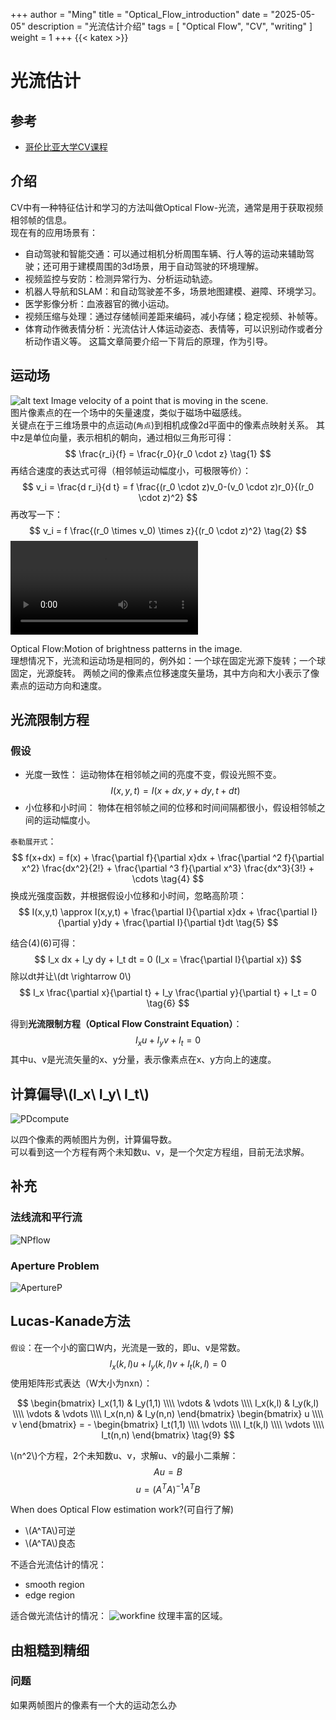 +++
author = "Ming"
title = "Optical_Flow_introduction"
date = "2025-05-05"
description = "光流估计介绍"
tags = [
    "Optical Flow",
    "CV",
    "writing"
]
weight = 1
+++
{{< katex >}}
# 光流估计
## 参考
- [哥伦比亚大学CV课程](https://www.youtube.com/watch?v=lnXFcmLB7sM)
## 介绍
CV中有一种特征估计和学习的方法叫做Optical Flow-光流，通常是用于获取视频相邻帧的信息。  
现在有的应用场景有：
- 自动驾驶和智能交通：可以通过相机分析周围车辆、行人等的运动来辅助驾驶；还可用于建模周围的3d场景，用于自动驾驶的环境理解。
- 视频监控与安防：检测异常行为、分析运动轨迹。
- 机器人导航和SLAM：和自动驾驶差不多，场景地图建模、避障、环境学习。
- 医学影像分析：血液器官的微小运动。
- 视频压缩与处理：通过存储帧间差距来编码，减小存储；稳定视频、补帧等。
- 体育动作微表情分析：光流估计人体运动姿态、表情等，可以识别动作或者分析动作语义等。
这篇文章简要介绍一下背后的原理，作为引导。  
## 运动场
![alt text](/img/Optical_Flow/motionfield.png)
Image velocity of a point that is moving in the scene.  
图片像素点的在一个场中的矢量速度，类似于磁场中磁感线。  
关键点在于三维场景中的点运动(`角点`)到相机成像2d平面中的像素点映射关系。
其中z是单位向量，表示相机的朝向，通过相似三角形可得：
$$
\frac{r_i}{f} = \frac{r_0}{r_0 \cdot z} \tag{1}
$$
再结合速度的表达式可得（相邻帧运动幅度小，可极限等价）：
$$
v_i = \frac{d r_i}{d t} = f \frac{(r_0 \cdot z)v_0-(v_0 \cdot z)r_0}{(r_0 \cdot z)^2} 
$$
再改写一下：
$$
v_i = f \frac{(r_0 \times v_0) \times z}{(r_0 \cdot z)^2} \tag{2}
$$
<video controls src="/video/QQ202556-16224.mp4" title="of-example"></video>

Optical Flow:Motion of brightness patterns in the image.  
理想情况下，光流和运动场是相同的，例外如：一个球在固定光源下旋转；一个球固定，光源旋转。
两帧之间的像素点位移速度矢量场，其中方向和大小表示了像素点的运动方向和速度。  

## 光流限制方程
### 假设
- 光度一致性：
    运动物体在相邻帧之间的亮度不变，假设光照不变。
$$
I(x,y,t) = I(x+dx,y+dy,t+dt) \tag{3}
$$
- 小位移和小时间：
    物体在相邻帧之间的位移和时间间隔都很小，假设相邻帧之间的运动幅度小。

`泰勒展开式`：
$$
f(x+dx) = f(x) + \frac{\partial f}{\partial x}dx + \frac{\partial ^2 f}{\partial x^2} \frac{dx^2}{2!} + \frac{\partial ^3 f}{\partial x^3} \frac{dx^3}{3!} + \cdots \tag{4}
$$
换成光强度函数，并根据假设小位移和小时间，忽略高阶项：
$$
I(x,y,t) \approx I(x,y,t) + \frac{\partial I}{\partial x}dx + \frac{\partial I}{\partial y}dy + \frac{\partial I}{\partial t}dt \tag{5}
$$

结合(4)(6)可得：
$$
I_x dx + I_y dy + I_t dt = 0 (I_x = \frac{\partial I}{\partial x})
$$
除以dt并让\\(dt \rightarrow 0\\)
$$
I_x \frac{\partial x}{\partial t} + I_y \frac{\partial y}{\partial t} + I_t = 0 \tag{6}
$$

得到**光流限制方程（Optical Flow Constraint Equation）**：
$$
I_x u + I_y v + I_t = 0 \tag{7}
$$
其中u、v是光流矢量的x、y分量，表示像素点在x、y方向上的速度。

## 计算偏导\\(I_x\ I_y\ I_t\\)

![PDcompute](/img/Optical_Flow/PDcompute.png)

以四个像素的两帧图片为例，计算偏导数。  
可以看到这一个方程有两个未知数u、v，是一个欠定方程组，目前无法求解。

## 补充
### 法线流和平行流
![NPflow](/img/Optical_Flow/NPflow.png)
### Aperture Problem
![ApertureP](/img/Optical_Flow/ApertureP.png)

## Lucas-Kanade方法
`假设`：在一个小的窗口W内，光流是一致的，即u、v是常数。    
$$
I_x (k,l) u + I_y (k,l) v + I_t (k,l) = 0 \tag{8}
$$
使用矩阵形式表达（W大小为nxn）：

$$
\begin{bmatrix}
I_x(1,1) & I_y(1,1) \\\\
\vdots & \vdots \\\\
I_x(k,l) & I_y(k,l) \\\\
\vdots & \vdots \\\\
I_x(n,n) & I_y(n,n)
\end{bmatrix}
\begin{bmatrix}
u \\\\
v
\end{bmatrix}
= -
\begin{bmatrix}
I_t(1,1) \\\\
\vdots \\\\
I_t(k,l) \\\\
\vdots \\\\
I_t(n,n)
\end{bmatrix}
\tag{9}
$$

\\(n^2\\)个方程，2个未知数u、v，求解u、v的最小二乘解：
$$
Au=B
$$
$$
u = (A^TA)^{-1}A^T B \tag{10}
$$

When does Optical Flow estimation work?(可自行了解)
- \\(A^TA\\)可逆
- \\(A^TA\\)良态  

不适合光流估计的情况：
- smooth region
- edge region

适合做光流估计的情况：
![workfine](/img/Optical_Flow/workfine.png)
纹理丰富的区域。

## 由粗糙到精细

### 问题
如果两帧图片的像素有一个大的运动怎么办